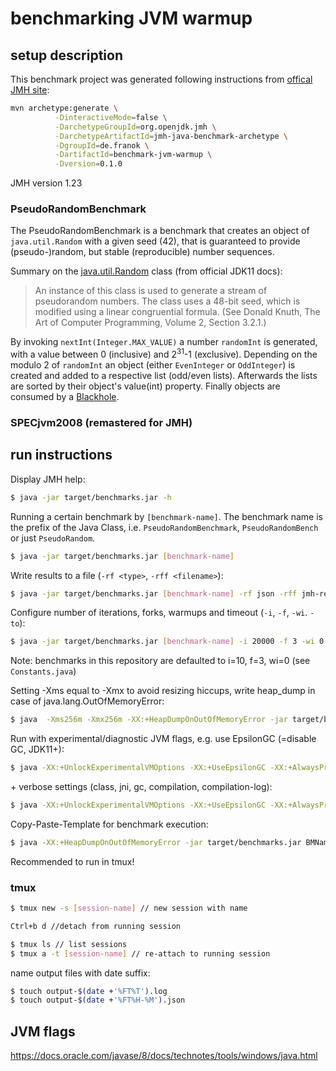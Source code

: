# benchmarking JVM warmup

## setup description

This benchmark project was generated following instructions from [offical JMH site](http://openjdk.java.net/projects/code-tools/jmh/):
```bash
mvn archetype:generate \
          -DinteractiveMode=false \
          -DarchetypeGroupId=org.openjdk.jmh \
          -DarchetypeArtifactId=jmh-java-benchmark-archetype \
          -DgroupId=de.franok \
          -DartifactId=benchmark-jvm-warmup \
          -Dversion=0.1.0
```
JMH version 1.23

### PseudoRandomBenchmark

The PseudoRandomBenchmark is a benchmark that creates an object of `java.util.Random` with a given seed (42), that is guaranteed to provide (pseudo-)random, but stable (reproducible) number sequences.

Summary on the [java.util.Random](https://docs.oracle.com/en/java/javase/11/docs/api/java.base/java/util/Random.html) class (from official JDK11 docs):
> An instance of this class is used to generate a stream of pseudorandom numbers. The class uses a 48-bit seed, which is modified using a linear congruential formula. (See Donald Knuth, The Art of Computer Programming, Volume 2, Section 3.2.1.)

By invoking `nextInt(Integer.MAX_VALUE)` a number `randomInt` is generated, with a value between 0 (inclusive) and 2<sup>31</sup>-1 (exclusive).
Depending on the modulo 2 of `randomInt` an object (either `EvenInteger` or `OddInteger`) is created and added to a respective list (odd/even lists). Afterwards the lists are sorted by their object's value(int) property. Finally objects are consumed by a [Blackhole](https://javadoc.io/static/org.openjdk.jmh/jmh-core/1.23/org/openjdk/jmh/infra/Blackhole.html).

### SPECjvm2008 (remastered for JMH)


 

## run instructions

Display JMH help:
```bash
$ java -jar target/benchmarks.jar -h
```

Running a certain benchmark by `[benchmark-name]`. The benchmark name is the prefix of the Java Class, i.e. `PseudoRandomBenchmark`, `PseudoRandomBench` or just `PseudoRandom`.
```bash
$ java -jar target/benchmarks.jar [benchmark-name]
```


Write results to a file (`-rf <type>`, `-rff <filename>`):
```bash
$ java -jar target/benchmarks.jar [benchmark-name] -rf json -rff jmh-result.json
```

Configure number of iterations, forks, warmups and timeout (`-i`, `-f`, `-wi`. `-to`):
```bash
$ java -jar target/benchmarks.jar [benchmark-name] -i 20000 -f 3 -wi 0 -to 5m
```
Note: benchmarks in this repository are defaulted to i=10, f=3, wi=0 (see `Constants.java`)

Setting -Xms equal to -Xmx to avoid resizing hiccups, write heap_dump in case of java.lang.OutOfMemoryError:
```bash
$ java  -Xms256m -Xmx256m -XX:+HeapDumpOnOutOfMemoryError -jar target/benchmarks.jar [benchmark-name] -rf json -rff jmh-result.json
```

Run with experimental/diagnostic JVM flags, e.g. use EpsilonGC (=disable GC, JDK11+):
```bash
$ java -XX:+UnlockExperimentalVMOptions -XX:+UseEpsilonGC -XX:+AlwaysPreTouch -jar target/benchmarks.jar [benchmark-name] -rf json -rff jmh-result.json
```

\+ verbose settings (class, jni, gc, compilation, compilation-log):
```bash
$ java -XX:+UnlockExperimentalVMOptions -XX:+UseEpsilonGC -XX:+AlwaysPreTouch -verbose:class -verbose:jni -verbose:gc -XX:+UnlockDiagnosticVMOptions -XX:+PrintCompilation -XX:+LogCompilation -XX:LogFile=jvm-warmup-hotspot.log -jar target/benchmarks.jar [benchmark-name] -rf json -rff jmh-result.json
```

Copy-Paste-Template for benchmark execution:
```bash
$ java -XX:+HeapDumpOnOutOfMemoryError -jar target/benchmarks.jar BMName -jvmArgs "-Xms6g -Xmx6g -XX:+HeapDumpOnOutOfMemoryError -XX:+UnlockExperimentalVMOptions -XX:+UseEpsilonGC -XX:+AlwaysPreTouch" -rf json -rff jmh-result-bm-name.json -i 21000 -f 10 | tee output-bm-name-$(date +'%FT%H-%M').log
```

Recommended to run in tmux!

### tmux
```bash
$ tmux new -s [session-name] // new session with name

Ctrl+b d //detach from running session

$ tmux ls // list sessions
$ tmux a -t [session-name] // re-attach to running session
```

name output files with date suffix:
```bash
$ touch output-$(date +'%FT%T').log
$ touch output-$(date +'%FT%H-%M').json
```



## JVM flags

https://docs.oracle.com/javase/8/docs/technotes/tools/windows/java.html







